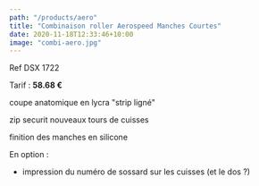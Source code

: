 ```yaml
---
path: "/products/aero"
title: "Combinaison roller Aerospeed Manches Courtes"
date: 2020-11-18T12:33:46+10:00
image: "combi-aero.jpg"
---
```


Ref DSX 1722

Tarif : **58.68 €**

coupe anatomique en lycra "strip ligné"

zip securit
nouveaux tours de cuisses

finition des manches en silicone

En option :
   - impression du numéro de sossard sur les cuisses (et le dos ?)
 
